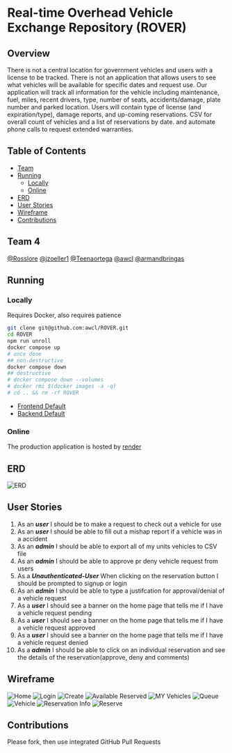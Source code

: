 # Real-time Overhead Vehicle Exchange Repository (ROVER)
## Overview
There is not a central location for government vehicles and users with a license to be tracked.  There is not an application that allows users to see what vehicles will be available for specific dates and request use.  Our application will track all information for the vehicle including maintenance, fuel, miles, recent drivers, type, number of seats, accidents/damage, plate number and parked location.  Users will contain type of license (and expiration/type), damage reports, and up-coming reservations.  CSV for overall count of vehicles and a list of reservations by date. and automate phone calls to request extended warranties.
## Table of Contents
- [Team](#team-4)
- [Running](#running)
  * [Locally](#locally)
  * [Online](#online)
- [ERD](#erd)
- [User Stories](#user-stories)
- [Wireframe](#wireframe)
- [Contributions](#contributions)
## Team 4
[@Rosslore](https://github.com/Rosslore) [@jzoeller1](https://github.com/jzoeller1) [@Teenaortega](https://github.com/Teenaortega) [@awcl](https://github.com/awcl) [@armandbringas](https://github.com/armandbringas)
## Running
### Locally
  Requires Docker, also requires patience
```bash
git clone git@github.com:awcl/ROVER.git
cd ROVER
npm run unroll
docker compose up
# once done
## non-destructive
docker compose down
## destructive
# docker compose down --volumes
# docker rmi $(docker images -a -q)
# cd .. && rm -rf ROVER
```
* [Frontend Default](http://localhost:3000/)
* [Backend Default](https://localhost:8080/)
### Online
The production application is hosted by [render](https://render.com/)
## ERD
![ERD](https://github.com/awcl/ROVER/blob/main/blueprint/ERD.png?raw=true)
## User Stories
1. As an ***user*** I should be to make a request to check out a vehicle for use
2. As an ***user*** I should be able to fill out a mishap report if a vehicle was in a accident
3. As an ***admin*** I should be able to export all of my units vehicles to CSV file
4. As an ***admin*** I should be able to approve pr deny vehicle request from users
5. As a ***Unauthenticated-User*** When clicking on the reservation button I should be prompted to signup or login
6. As an ***admin*** I should be able to type a justifcation for approval/denial of a vehicle request
7. As a ***user*** I should see a banner on the home page that tells me if I have a vehicle request pending
8. As a ***user*** I should see a banner on the home page that tells me if I have a vehicle request approved
9. As a ***user*** I should see a banner on the home page that tells me if I have a vehicle request denied
10. As a ***admin*** I should be able to click on an individual reservation and see the details of the reservation(approve, deny and comments)
## Wireframe
![Home](https://github.com/awcl/ROVER/blob/main/blueprint/wireframe/Home.png)
![Login](https://github.com/awcl/ROVER/blob/main/blueprint/wireframe/Login.png)
![Create](https://github.com/awcl/ROVER/blob/main/blueprint/wireframe/Create.png)
![Available Reserved](https://github.com/awcl/ROVER/blob/main/blueprint/wireframe/Available%20Reserved.png)
![MY Vehicles](https://github.com/awcl/ROVER/blob/main/blueprint/wireframe/My%20Vehicles.png)
![Queue](https://github.com/awcl/ROVER/blob/main/blueprint/wireframe/Queue.png)
![Vehicle](https://github.com/awcl/ROVER/blob/main/blueprint/wireframe/Vehicle.png)
![Reservation Info](https://github.com/awcl/ROVER/blob/main/blueprint/wireframe/Reservation%20Info.png)
![Reserve](https://github.com/awcl/ROVER/blob/main/blueprint/wireframe/Reserve.png)
## Contributions
Please fork, then use integrated GitHub Pull Requests
